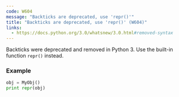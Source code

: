 ```yaml
---
code: W604
message: "Backticks are deprecated, use 'repr()'"
title: "Backticks are deprecated, use 'repr()' (W604)"
links:
  - https://docs.python.org/3.0/whatsnew/3.0.html#removed-syntax
---
```


Backticks were deprecated and removed in Python 3. Use the built-in function `repr()` instead.

### Example

```python
obj = MyObj()
print repr(obj)
```

